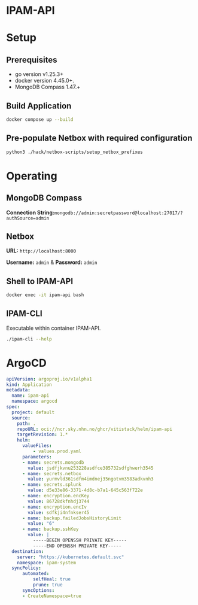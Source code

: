 # IPAM-API

# Setup

## Prerequisites
- go version v1.25.3+
- docker version 4.45.0+.
- MongoDB Compass 1.47.+

## Build Application
```sh
docker compose up --build
```

## Pre-populate Netbox with required configuration
```sh
python3 ./hack/netbox-scripts/setup_netbox_prefixes
```

# Operating

## MongoDB Compass

**Connection String:**`mongodb://admin:secretpassword@localhost:27017/?authSource=admin`

## Netbox

**URL:** ``http://localhost:8000``

**Username:** ``admin`` & **Password:** ``admin``

## Shell to IPAM-API

```sh
docker exec -it ipam-api bash
```

## IPAM-CLI

Executable within container IPAM-API.

```sh
./ipam-cli --help
```

# ArgoCD
```yaml
apiVersion: argoproj.io/v1alpha1
kind: Application
metadata:
  name: ipam-api
  namespace: argocd
spec:
  project: default
  source:
    path: .
    repoURL: oci://ncr.sky.nhn.no/ghcr/vitistack/helm/ipam-api
    targetRevision: 1.*
    helm:
      valueFiles:
          - values.prod.yaml
      parameters:
      - name: secrets.mongodb
        value: jsdfjkvnu253228asdfce385732sdfghwerh3545  
      - name: secrets.netbox
        value: yurmvld361sdfm4imdnej35ngotvm3583adkvnh3
      - name: secrets.splunk
        value: d5e33e86-3371-4d8c-b7a1-645c563f722e
      - name: encryption.encKey
        value: 86728dkfnhdj3744
      - name: encryption.encIv
        value: sdfkji4nfnkser45
      - name: backup.failedJobsHistoryLimit
        value: "6"
      - name: backup.sshKey
        value: |
          -----BEGIN OPENSSH PRIVATE KEY-----
          -----END OPENSSH PRIVATE KEY-----
  destination:
    server: "https://kubernetes.default.svc"
    namespace: ipam-system
  syncPolicy:
      automated:
          selfHeal: true
          prune: true
      syncOptions:
      - CreateNamespace=true
```